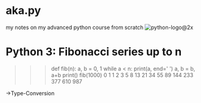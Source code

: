 # aka.py
my notes on my advanced python course from scratch
![python-logo@2x](https://user-images.githubusercontent.com/123412972/236702467-4ff7968f-76f0-4e3f-a9c7-b47569161652.png)
# Python 3: Fibonacci series up to n
>>> def fib(n):
>>>     a, b = 0, 1
>>>     while a < n:
>>>         print(a, end=' ')
>>>         a, b = b, a+b
>>>     print()
>>> fib(1000)
0 1 1 2 3 5 8 13 21 34 55 89 144 233 377 610 987

->Type-Conversion

